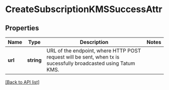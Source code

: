 # CreateSubscriptionKMSSuccessAttr

## Properties

Name | Type | Description | Notes
------------ | ------------- | ------------- | -------------
**url** | **string** | URL of the endpoint, where HTTP POST request will be sent, when tx is sucessfully broadcasted using Tatum KMS. |

[[Back to API list]](../../README.md#api-endpoints)
